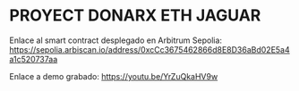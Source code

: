 # PROYECT DONARX ETH JAGUAR

Enlace al smart contract desplegado en Arbitrum Sepolia: https://sepolia.arbiscan.io/address/0xcCc3675462866d8E8D36aBd02E5a4a1c520737aa

Enlace a demo grabado: https://youtu.be/YrZuQkaHV9w

